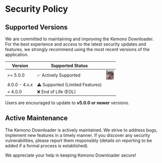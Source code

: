 # Security Policy

## Supported Versions

We are committed to maintaining and improving the Kemono Downloader. For the best experience and access to the latest security updates and features, we strongly recommend using the most recent versions of the application.
 
| Version        | Supported Status                     |   |
| -------------- | ------------------------------------ | --- |
| >= 5.0.0       | :white_check_mark: Actively Supported  | <img src="Read/Cat.gif" alt="Cat icon" width="25"/> |
| 4.0.0 - 4.x.x  | :warning: Supported (Limited Features) |     |
| < 4.0.0        | :x: End of Life (EOL)                |     |

Users are encouraged to update to **v5.0.0 or newer** versions.

## Active Maintenance

The Kemono Downloader is actively maintained. We strive to address bugs, implement new features in a timely manner. If you discover any security vulnerabilities, please report them responsibly (details on reporting to be added if a formal process is established).

We appreciate your help in keeping Kemono Downloader secure!